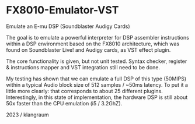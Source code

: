 # FX8010-Emulator-VST
Emulate an E-mu DSP (Soundblaster Audigy Cards)

The goal is to emulate a powerful interpreter for DSP assembler instructions within a 
DSP environment based on the FX8010 architecture, which was found on Soundblaster Live!
and Audigy cards, as VST effect plugin. 

The core functionality is given, but not unit tested. Syntax checker, register &
instructions mapper and VST integration still need to be done.

My testing has shown that we can emulate a full DSP of this type (50MIPS) within a typical 
Audio block size of 512 samples / ~50ms latency. To put it a little more clearly: that corresponds 
to about 25 different plugins. Interestingly, in this state of implementation, the hardware 
DSP is still about 50x faster than the CPU emulation (i5 / 3.2GhZ). 

2023 / klangraum
